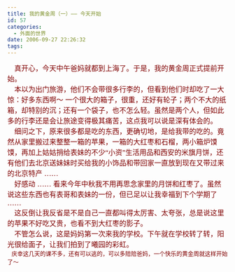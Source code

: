 ```yaml
---
title: 我的黄金周（一）—— 今天开始
id: 57
categories:
  - 外面的世界
date: 2006-09-27 22:26:32
tags:
---
```


<div id="msgcns!DA984E57EDE76A7C!754" class="bvMsg"><div><font size="2"><font color="#800000"><span style="font-size:12pt;font-family:宋体;">    真开心，今天中午爸妈就都到上海了。于是，我的黄金周正式提前开始。</span><span lang="EN-US" style="font-size:12pt;"/></font></font></div>
<div><font size="2"><font color="#800000"><span style="font-size:12pt;font-family:宋体;">    本以为出门旅游，他们不会带很多行李的，但看到他们时却吃了一大惊：好多东西啊～</span><span style="font-size:12pt;"> </span><span style="font-size:12pt;font-family:宋体;">一个很大的箱子，很重，还好有轮子；两个不大的纸箱，却特别的沉；还有一个袋子，也不怎么轻。虽然是两个人，但如此多的行李还是会让旅途变得极其痛苦，这点我可以说是深有体会的。</span><span lang="EN-US" style="font-size:12pt;"/></font></font></div>
<div><font size="2"><font color="#800000"><span style="font-size:12pt;font-family:宋体;">    细问之下，原来很多都是吃的东西，更确切地，是给我带的吃的。竟然从家里搬过来整整一箱的苹果，一箱的大红枣和石榴，两小箱炉馍馍，再加上姑姑捎给表妹的不少“小资”生活用品和西安的米旗月饼，还有他们去北京送妹妹时买给我的小饰品和带回家一直放到现在又带过来的北京特产</span><span style="font-size:12pt;"> </span><span style="font-size:12pt;font-family:宋体;">……</span><span lang="EN-US" style="font-size:12pt;"/></font></font></div>
<div><font size="2"><font color="#800000"><span style="font-size:12pt;font-family:宋体;">    好感动</span><span style="font-size:12pt;"> </span><span style="font-size:12pt;font-family:宋体;">……</span><span style="font-size:12pt;"> </span><span style="font-size:12pt;font-family:宋体;">看来今年中秋我不用再思念家里的月饼和红枣了。虽然说这些东西也有表哥和表妹的一份，但已足以让我幸福到下个学期了</span><span style="font-size:12pt;"> </span><span style="font-size:12pt;font-family:宋体;">……</span><span lang="EN-US" style="font-size:12pt;"> </span></font></font></div>
<div><font size="2"><font color="#800000"><span style="font-size:12pt;font-family:宋体;">    这反倒让我反省是不是自己一直都叫得太厉害、太夸张，总是说这里的苹果不好吃又贵，也看不到大红枣的影子。</span><span lang="EN-US" style="font-size:12pt;"/></font></font></div>
<div><font size="2"><font color="#800000"><span style="font-size:12pt;font-family:宋体;">    不管怎么说，这是妈妈第一次来我的学校。下午就在学校转了转，阳光很给面子，让我们拍到了曦园的彩虹。</span><span lang="EN-US" style="font-size:12pt;"/></font></font></div>
<div><span style="font-size:12pt;font-family:宋体;"><font color="#800000" size="2">   庆幸这几天的课不多，还有可以逃的，可以多陪陪爸妈，一个快乐的黄金周就这样开始了～</font></span><span lang="EN-US" style="font-size:12pt;"/></div>
<div/></div>